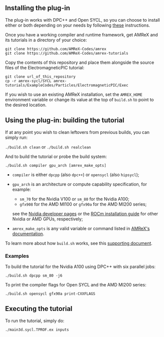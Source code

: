 ## Installing the plug-in

The plug-in works with DPC++ and Open SYCL, so you can choose to install either
or both depending on your needs by following
[these](install_compiler.md) instructions.

Once you have a working compiler and runtime framework, get AMReX and its
tutorials in a directory of your choice:

```
git clone https://github.com/AMReX-Codes/amrex
git clone https://github.com/AMReX-Codes/amrex-tutorials
```

Copy the contents of this repository and place them alongside the source files
of the ElectromagneticPIC tutorial:

```
git clone url_of_this_repository
cp -r amrex-sycl/SYCL amrex-tutorials/ExampleCodes/Particles/ElectromagneticPIC/Exec
```

If you wish to use an existing AMReX installation, set the `AMREX_HOME`
environment variable or change its value at the top of `build.sh` to point to
the desired location.

## Using the plug-in: building the tutorial

If at any point you wish to clean leftovers from previous builds, you can
simply run:

`./build.sh clean` or `./build.sh realclean`

And to build the tutorial or probe the build system:

`./build.sh compiler gpu_arch [amrex_make_opts]`

- `compiler` is either `dpcpp` (also `dpc++`) or `opensycl` (also `hipsycl`);
- `gpu_arch` is an architecture or compute capability specification, for
example:
    - `sm_70` for the Nvidia V100 or `sm_80` for the Nvidia A100;
    - `gfx908` for the AMD MI100 or `gfx90a` for the AMD MI200 series;

    see the
    [Nvidia developer pages](https://developer.nvidia.com/cuda-gpus)
    or the
    [ROCm installation guide](https://docs.amd.com/bundle/ROCm-Installation-Guide-v5.4.3/page/Prerequisites.html#d5434e299)
    for other Nvidia or AMD GPUs, respectively;
- `amrex_make_opts` is any valid variable or command listed in
[AMReX's documentation](https://amrex-codes.github.io/amrex/docs_html/BuildingAMReX.html).

To learn more about how `build.sh` works, see this
[supporting document](details_plugin.md).

### Examples

To build the tutorial for the Nvidia A100 using DPC++ with six parallel jobs:

`./build.sh dpcpp sm_80 -j6`

To print the compiler flags for Open SYCL and the AMD MI200 series:

`./build.sh opensycl gfx90a print-CXXFLAGS`

## Executing the tutorial

To run the tutorial, simply do:

`./main3d.sycl.TPROF.ex inputs`
